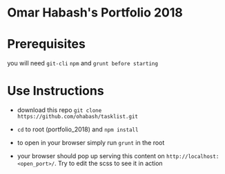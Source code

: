 # Omar Habash's Portfolio 2018


# Prerequisites
you will need `git-cli` `npm` and `grunt before starting`


# Use Instructions

* download this repo `git clone https://github.com/ohabash/tasklist.git`

* `cd` to root (portfolio_2018) and `npm install`

* to open in your browser simply run `grunt` in the root

* your browser should pop up serving this content on `http://localhost:<open_port>/`. Try to edit the scss to see it in action

